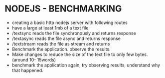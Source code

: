 # NODEJS - BENCHMARKING
- creating a basic http nodejs server with following routes
- have a large at least 1mb of a text file
- /textsync reads the file synchronously and returns response
- /textasync reads the file async and returns response
- /textstream reads the file as stream and returns
- Benchmark the application. observe the results.
- Make changes to reduce the size of the text file to only few bytes. (around 10- 15words)
- benchmark the application again, try observing results, understand why that happened.
